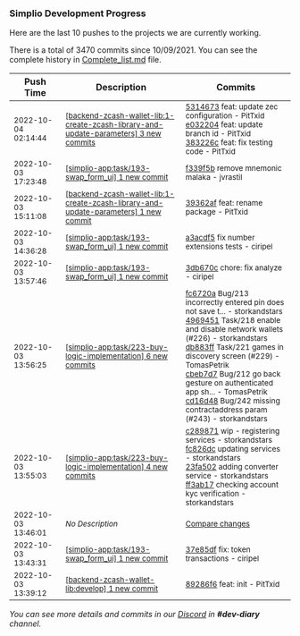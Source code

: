
### Simplio Development Progress

Here are the last 10 pushes to the projects we are currently working.

There is a total of 3470 commits since 10/09/2021. You can see the complete history in
 [Complete_list.md](Complete_list.md) file.

| Push Time | Description | Commits |
| --- | --- | --- |
| <sub>2022-10-04 02:14:44</sub> | <sub>[[backend-zcash-wallet-lib:1\-create\-zcash\-library\-and\-update\-parameters] 3 new commits](https://github.com/SimplioOfficial/backend-zcash-wallet-lib/compare/39362afa526f...383226c430ff)</sub> | <sub>[5314673](https://github.com/SimplioOfficial/backend-zcash-wallet-lib/commit/5314673c13dfcd706bdf9873ce39458ef8730498) feat: update zec configuration - PitTxid<br>[e032204](https://github.com/SimplioOfficial/backend-zcash-wallet-lib/commit/e0322046703645b5806b2d06231e0062da65a823) feat: update branch id - PitTxid<br>[383226c](https://github.com/SimplioOfficial/backend-zcash-wallet-lib/commit/383226c430ffccf78d7887726da4367bbac147ba) feat: fix testing code - PitTxid</sub> |
| <sub>2022-10-03 17:23:48</sub> | <sub>[[simplio-app:task/193\-swap\_form\_ui] 1 new commit](https://github.com/SimplioOfficial/simplio-app/commit/f339f5b5e1fea976e0e75f03a430ddfd0825951d)</sub> | <sub>[f339f5b](https://github.com/SimplioOfficial/simplio-app/commit/f339f5b5e1fea976e0e75f03a430ddfd0825951d) remove mnemonic malaka - jvrastil</sub> |
| <sub>2022-10-03 15:11:08</sub> | <sub>[[backend-zcash-wallet-lib:1\-create\-zcash\-library\-and\-update\-parameters] 1 new commit](https://github.com/SimplioOfficial/backend-zcash-wallet-lib/commit/39362afa526f3bf9e7d3f5c5dcf81f57068f2104)</sub> | <sub>[39362af](https://github.com/SimplioOfficial/backend-zcash-wallet-lib/commit/39362afa526f3bf9e7d3f5c5dcf81f57068f2104) feat: rename package - PitTxid</sub> |
| <sub>2022-10-03 14:36:28</sub> | <sub>[[simplio-app:task/193\-swap\_form\_ui] 1 new commit](https://github.com/SimplioOfficial/simplio-app/commit/a3acdf5625bdae9a01c4baeef529bbe6b7b98be1)</sub> | <sub>[a3acdf5](https://github.com/SimplioOfficial/simplio-app/commit/a3acdf5625bdae9a01c4baeef529bbe6b7b98be1) fix number extensions tests - ciripel</sub> |
| <sub>2022-10-03 13:57:46</sub> | <sub>[[simplio-app:task/193\-swap\_form\_ui] 1 new commit](https://github.com/SimplioOfficial/simplio-app/commit/3db670cdd8eea14a5e679d54759762d0f66a43e1)</sub> | <sub>[3db670c](https://github.com/SimplioOfficial/simplio-app/commit/3db670cdd8eea14a5e679d54759762d0f66a43e1) chore: fix analyze - ciripel</sub> |
| <sub>2022-10-03 13:56:25</sub> | <sub>[[simplio-app:task/223\-buy\-logic\-implementation] 6 new commits](https://github.com/SimplioOfficial/simplio-app/compare/ff3ab171aa02...152c177b0741)</sub> | <sub>[fc6720a](https://github.com/SimplioOfficial/simplio-app/commit/fc6720a9ea8a4bb5743a8eac8343f64c804998d0) Bug/213 incorrectly entered pin does not save t... - storkandstars<br>[4969451](https://github.com/SimplioOfficial/simplio-app/commit/4969451f07d745a2f3220ec57d0d0ed8d533998a) Task/218 enable and disable network wallets (#226) - storkandstars<br>[db883ff](https://github.com/SimplioOfficial/simplio-app/commit/db883ff633bd8815e23655523bfc165310bd1914) Task/221 games in discovery screen (#229) - TomasPetrik<br>[cbeb7d7](https://github.com/SimplioOfficial/simplio-app/commit/cbeb7d75cadc4eb5f51bfd554c40a1ed2f1b0c64) Bug/212 go back gesture on authenticated app sh... - TomasPetrik<br>[cd16d48](https://github.com/SimplioOfficial/simplio-app/commit/cd16d48b07cdb0fbb810483a1573b4903a241b2d) Bug/242 missing contractaddress param (#243) - storkandstars</sub> |
| <sub>2022-10-03 13:55:03</sub> | <sub>[[simplio-app:task/223\-buy\-logic\-implementation] 4 new commits](https://github.com/SimplioOfficial/simplio-app/compare/92f0c35e5826...ff3ab171aa02)</sub> | <sub>[c289871](https://github.com/SimplioOfficial/simplio-app/commit/c289871be2f470d2246e06d249122cb29f236175) wip - registering services - storkandstars<br>[fc826dc](https://github.com/SimplioOfficial/simplio-app/commit/fc826dcb19f8c3d64ee91c6ad9649be3f80c51bc) updating services - storkandstars<br>[23fa502](https://github.com/SimplioOfficial/simplio-app/commit/23fa50250595cfb5b8cad929b7f8c175aa1a5d87) adding converter service - storkandstars<br>[ff3ab17](https://github.com/SimplioOfficial/simplio-app/commit/ff3ab171aa02d213e51a337e98e1eaa51e3db158) checking account kyc verification - storkandstars</sub> |
| <sub>2022-10-03 13:46:01</sub> | <sub>_No Description_</sub> | <sub>[Compare changes](https://github.com/SimplioOfficial/simplio-app/compare/37e85df881f2...0a3a70451973)</sub> |
| <sub>2022-10-03 13:43:31</sub> | <sub>[[simplio-app:task/193\-swap\_form\_ui] 1 new commit](https://github.com/SimplioOfficial/simplio-app/commit/37e85df881f2d56f8b986c5fb9cbf200add2bba1)</sub> | <sub>[37e85df](https://github.com/SimplioOfficial/simplio-app/commit/37e85df881f2d56f8b986c5fb9cbf200add2bba1) fix: token transactions - ciripel</sub> |
| <sub>2022-10-03 13:39:12</sub> | <sub>[[backend-zcash-wallet-lib:develop] 1 new commit](https://github.com/SimplioOfficial/backend-zcash-wallet-lib/commit/89286f6a346bc2d9b76e3ef90f12d7122b19c9d2)</sub> | <sub>[89286f6](https://github.com/SimplioOfficial/backend-zcash-wallet-lib/commit/89286f6a346bc2d9b76e3ef90f12d7122b19c9d2) feat: init - PitTxid</sub> |

_You can see more details and commits in our [Discord](https://discord.gg/aKhjuwZmdP) in **#dev-diary** channel._
